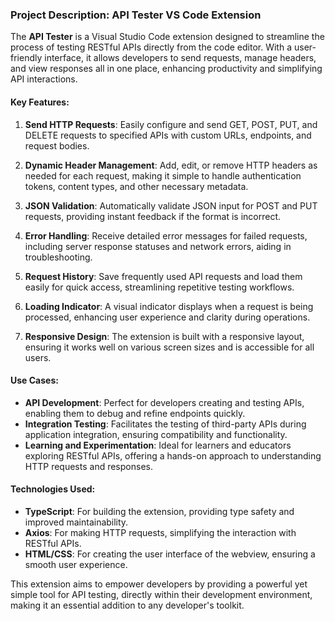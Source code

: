 ### Project Description: API Tester VS Code Extension

The **API Tester** is a Visual Studio Code extension designed to streamline the process of testing RESTful APIs directly from the code editor. With a user-friendly interface, it allows developers to send requests, manage headers, and view responses all in one place, enhancing productivity and simplifying API interactions.

#### Key Features:

1. **Send HTTP Requests**: Easily configure and send GET, POST, PUT, and DELETE requests to specified APIs with custom URLs, endpoints, and request bodies.

2. **Dynamic Header Management**: Add, edit, or remove HTTP headers as needed for each request, making it simple to handle authentication tokens, content types, and other necessary metadata.

3. **JSON Validation**: Automatically validate JSON input for POST and PUT requests, providing instant feedback if the format is incorrect.

4. **Error Handling**: Receive detailed error messages for failed requests, including server response statuses and network errors, aiding in troubleshooting.

5. **Request History**: Save frequently used API requests and load them easily for quick access, streamlining repetitive testing workflows.

6. **Loading Indicator**: A visual indicator displays when a request is being processed, enhancing user experience and clarity during operations.

7. **Responsive Design**: The extension is built with a responsive layout, ensuring it works well on various screen sizes and is accessible for all users.

#### Use Cases:

- **API Development**: Perfect for developers creating and testing APIs, enabling them to debug and refine endpoints quickly.
- **Integration Testing**: Facilitates the testing of third-party APIs during application integration, ensuring compatibility and functionality.
- **Learning and Experimentation**: Ideal for learners and educators exploring RESTful APIs, offering a hands-on approach to understanding HTTP requests and responses.

#### Technologies Used:

- **TypeScript**: For building the extension, providing type safety and improved maintainability.
- **Axios**: For making HTTP requests, simplifying the interaction with RESTful APIs.
- **HTML/CSS**: For creating the user interface of the webview, ensuring a smooth user experience.

This extension aims to empower developers by providing a powerful yet simple tool for API testing, directly within their development environment, making it an essential addition to any developer's toolkit.